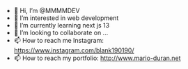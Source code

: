- 👋 Hi, I’m @MMMMDEV
- 👀 I’m interested in web development
- 🌱 I’m currently learning next js 13
- 💞️ I’m looking to collaborate on ...
- 📫 How to reach me Instagram: https://www.instagram.com/blank190190/
- 📫 How to reach my portfolio: http://www.mario-duran.net

<!---
MMMMDEV/MMMMDEV is a ✨ special ✨ repository because its `README.md` (this file) appears on your GitHub profile.
You can click the Preview link to take a look at your changes.
--->
